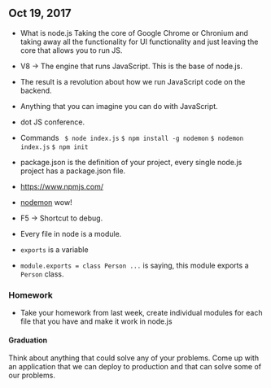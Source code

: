 ## Oct 19, 2017 

* What is node.js
Taking the core of Google Chrome or Chronium and taking away all the functionality for UI functionality and just leaving the core that allows you to run JS. 

* V8 -> The engine that runs JavaScript. This is the base of node.js.

* The result is a revolution about how we run JavaScript code on the backend. 

* Anything that you can imagine you can do with JavaScript.

* dot JS conference.

* Commands
` $ node index.js`
`$ npm install -g nodemon`
`$ nodemon index.js`
`$ npm init`

* package.json is the definition of your project, every single node.js project has a package.json file.

* https://www.npmjs.com/

* [nodemon](https://nodemon.io/) wow! 

* F5 -> Shortcut to debug.

* Every file in node is a module.
* `exports` is a variable 
* `module.exports = class Person ...` is saying, this module exports a `Person` class.

### Homework
* Take your homework from last week, create individual modules for each file that you have and make it work in node.js

#### Graduation
Think about anything that could solve any of your problems.
Come up with an application that we can deploy to production and that can solve some of our problems.